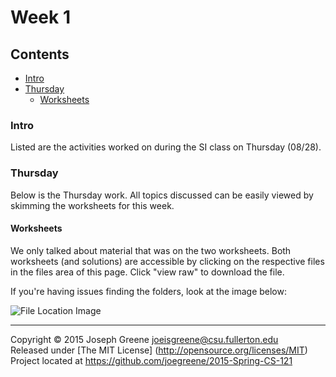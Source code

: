 # Week 1

## Contents
- [Intro](#intro)
- [Thursday](#thursday)
  - [Worksheets](#worksheets)
    
### Intro
Listed are the activities worked on during the SI class on Thursday (08/28).

### Thursday
Below is the Thursday work. All topics discussed can be easily viewed by skimming the worksheets for this week.

#### Worksheets
We only talked about material that was on the two worksheets. Both worksheets (and solutions) are accessible 
by clicking on the respective files in the files area of this page. Click "view raw" to download the file.

If you're having issues finding the folders, look at the image below:

![File Location Image](/master/Weekly-Work/Week-1/file-loc-help.png)

-------------------------------------------------------------------------------

Copyright &copy; 2015 Joseph Greene <joeisgreene@csu.fullerton.edu>  
Released under [The MIT License] (http://opensource.org/licenses/MIT)  
Project located at <https://github.com/joegreene/2015-Spring-CS-121>

